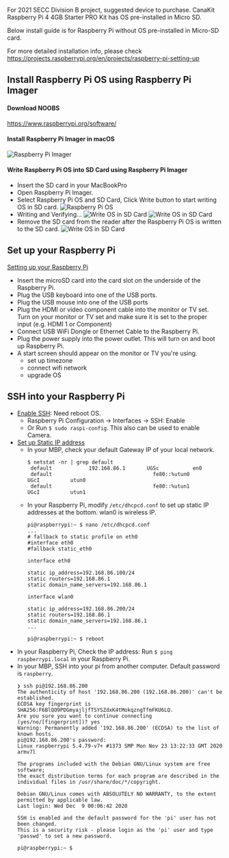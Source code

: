For 2021 SECC Division B project, suggested device to purchase. CanaKit Raspberry Pi 4 4GB Starter PRO Kit has OS pre-installed in Micro SD. 

Below install guide is for Raspberry Pi without OS pre-installed in Micro-SD card.

For more detailed installation info, please check https://projects.raspberrypi.org/en/projects/raspberry-pi-setting-up

## Install Raspberry Pi OS using Raspberry Pi Imager

#### Download NOOBS
https://www.raspberrypi.org/software/

#### Install Raspberry Pi Imager in macOS
![Raspberry Pi Imager](images/raspberry-pi-imager.png)

#### Write Raspberry Pi OS into SD Card using Raspberry Pi Imager
- Insert the SD card in your MacBookPro
- Open Raspberry Pi Imager.
- Select Raspberry Pi OS and SD Card, Click Write button to start writing OS in SD card. 
![Raspberry Pi OS](images/pi-imager-install-os.png)
- Writing and Verifying...
![Write OS in SD Card](images/write-os-in-sd.png)
![Write OS in SD Card](images/verify-os-in-sd.png)
- Remove the SD card from the reader after the Raspberry Pi OS is written to the SD card.
![Write OS in SD Card](images/remove-sd-and-continue.png)

## Set up your Raspberry Pi
[Setting up your Raspberry Pi](https://projects.raspberrypi.org/en/projects/raspberry-pi-setting-up)

- Insert the microSD card into the card slot on the underside of the Raspberry Pi.
- Plug the USB keyboard into one of the USB ports.
- Plug the USB mouse into one of the USB ports
- Plug the HDMI or video component cable into the monitor or TV set. Turn on your monitor or TV set and make sure it is set to the proper input (e.g. HDMI 1 or Component)
- Connect USB WiFi Dongle or Ethernet Cable to the Raspberry Pi.
- Plug the power supply into the power outlet. This will turn on and boot up Raspberry Pi. 
- A start screen should appear on the monitor or TV you're using.
  - set up timezone
  - connect wifi network
  - upgrade OS

## SSH into your Raspberry Pi
- [Enable SSH](https://www.raspberrypi.org/documentation/remote-access/ssh/): Need reboot OS.
  - Raspberry Pi Configuration -> Interfaces -> SSH: Enable
  - Or Run `$ sudo raspi-config`. This also can be used to enable Camera.
- [Set up Static IP address](https://www.raspberrypi.org/documentation/configuration/tcpip/)
  - In your MBP, check your default Gateway IP of your local network.
    ```
    $ netstat -nr | grep default
     default            192.168.86.1       UGSc           en0
     default                                 fe80::%utun0                    UGcI          utun0
     default                                 fe80::%utun1                    UGcI          utun1
    ```
  - In your Raspberry Pi, modify `/etc/dhcpcd.conf` to set up static IP addresses at the bottom. wlan0 is wireless IP.
    ```
    pi@raspberrypi:~ $ nano /etc/dhcpcd.conf
    ...
    # fallback to static profile on eth0
    #interface eth0
    #fallback static_eth0
    
    interface eth0
    
    static ip_address=192.168.86.100/24
    static routers=192.168.86.1
    static domain_name_servers=192.168.86.1
    
    interface wlan0
    
    static ip_address=192.168.86.200/24
    static routers=192.168.86.1
    static domain_name_servers=192.168.86.1
    ...
    
    pi@raspberrypi:~ $ reboot
    ```
- In your Raspberry Pi, Check the IP address: Run `$ ping raspberrypi.local` in your Raspberry Pi.
- In your MBP, SSH into your pi from another computer. Default password is `raspberry`.
    ```
    ❯ ssh pi@192.168.86.200
    The authenticity of host '192.168.86.200 (192.168.86.200)' can't be established.
    ECDSA key fingerprint is SHA256:F6BlQO9PDGmyajljfTSYSZdxK4tMokqzngTfmFKU6LQ.
    Are you sure you want to continue connecting (yes/no/[fingerprint])? yes
    Warning: Permanently added '192.168.86.200' (ECDSA) to the list of known hosts.
    pi@192.168.86.200's password:
    Linux raspberrypi 5.4.79-v7+ #1373 SMP Mon Nov 23 13:22:33 GMT 2020 armv7l
    
    The programs included with the Debian GNU/Linux system are free software;
    the exact distribution terms for each program are described in the
    individual files in /usr/share/doc/*/copyright.
    
    Debian GNU/Linux comes with ABSOLUTELY NO WARRANTY, to the extent
    permitted by applicable law.
    Last login: Wed Dec  9 00:06:42 2020
    
    SSH is enabled and the default password for the 'pi' user has not been changed.
    This is a security risk - please login as the 'pi' user and type 'passwd' to set a new password.
    
    pi@raspberrypi:~ $
    ```
  
